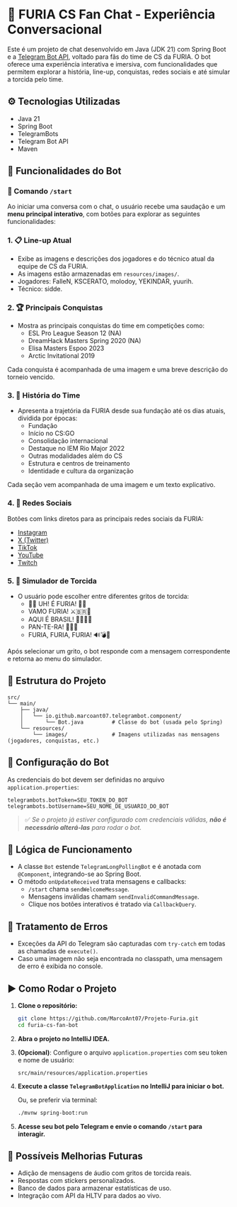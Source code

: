 # 🤖 FURIA CS Fan Chat - Experiência Conversacional

Este é um projeto de chat desenvolvido em Java (JDK 21) com Spring Boot e a [Telegram Bot API](https://core.telegram.org/bots/api), voltado para fãs do time de CS da FURIA. O bot oferece uma experiência interativa e imersiva, com funcionalidades que permitem explorar a história, line-up, conquistas, redes sociais e até simular a torcida pelo time.

## ⚙️ Tecnologias Utilizadas

- Java 21
- Spring Boot
- TelegramBots
- Telegram Bot API
- Maven

## 🚀 Funcionalidades do Bot

### 📜 Comando `/start`
Ao iniciar uma conversa com o chat, o usuário recebe uma saudação e um **menu principal interativo**, com botões para explorar as seguintes funcionalidades:

### 1. 📋 **Line-up Atual**
- Exibe as imagens e descrições dos jogadores e do técnico atual da equipe de CS da FURIA.
- As imagens estão armazenadas em `resources/images/`.
- Jogadores: FalleN, KSCERATO, molodoy, YEKINDAR, yuurih.
- Técnico: sidde.

### 2. 🏆 **Principais Conquistas**
- Mostra as principais conquistas do time em competições como:
  - ESL Pro League Season 12 (NA)
  - DreamHack Masters Spring 2020 (NA)
  - Elisa Masters Espoo 2023
  - Arctic Invitational 2019

Cada conquista é acompanhada de uma imagem e uma breve descrição do torneio vencido.

### 3. 📖 **História do Time**
- Apresenta a trajetória da FURIA desde sua fundação até os dias atuais, dividida por épocas:
  - Fundação
  - Início no CS:GO
  - Consolidação internacional
  - Destaque no IEM Rio Major 2022
  - Outras modalidades além do CS
  - Estrutura e centros de treinamento
  - Identidade e cultura da organização

Cada seção vem acompanhada de uma imagem e um texto explicativo.

### 4. 📱 **Redes Sociais**
Botões com links diretos para as principais redes sociais da FURIA:
- [Instagram](https://instagram.com/furiagg)
- [X (Twitter)](https://x.com/FURIA)
- [TikTok](https://tiktok.com/@furiagg)
- [YouTube](https://youtube.com/@FURIAgg)
- [Twitch](https://twitch.tv/team/furia)

### 5. 🙌 **Simulador de Torcida**
- O usuário pode escolher entre diferentes gritos de torcida:
  - 👏👏 UH! É FURIA! 👏👏
  - VAMO FURIA! ⚔️🇧🇷🚀
  - AQUI É BRASIL! 💚🇧🇷💛
  - PAN-TE-RA! 🐆🔥🖤
  - FURIA, FURIA, FURIA! 🔊💣🐾

Após selecionar um grito, o bot responde com a mensagem correspondente e retorna ao menu do simulador.

## 📁 Estrutura do Projeto

```
src/
└── main/
    ├── java/
    │   └── io.github.marcoant07.telegrambot.component/
    │       └── Bot.java         # Classe do bot (usada pelo Spring)
    └── resources/
        └── images/              # Imagens utilizadas nas mensagens (jogadores, conquistas, etc.)
```

## 🔑 Configuração do Bot

As credenciais do bot devem ser definidas no arquivo `application.properties`:

```properties
telegrambots.botToken=SEU_TOKEN_DO_BOT
telegrambots.botUsername=SEU_NOME_DE_USUARIO_DO_BOT
```

> ✅ *Se o projeto já estiver configurado com credenciais válidas, **não é necessário alterá-las** para rodar o bot.*

## 🧠 Lógica de Funcionamento

- A classe `Bot` estende `TelegramLongPollingBot` e é anotada com `@Component`, integrando-se ao Spring Boot.
- O método `onUpdateReceived` trata mensagens e callbacks:
  - `/start` chama `sendWelcomeMessage`.
  - Mensagens inválidas chamam `sendInvalidCommandMessage`.
  - Clique nos botões interativos é tratado via `CallbackQuery`.

## 🐞 Tratamento de Erros

- Exceções da API do Telegram são capturadas com `try-catch` em todas as chamadas de `execute()`.
- Caso uma imagem não seja encontrada no classpath, uma mensagem de erro é exibida no console.

## ▶️ Como Rodar o Projeto

1. **Clone o repositório:**

   ```bash
   git clone https://github.com/MarcoAnt07/Projeto-Furia.git
   cd furia-cs-fan-bot
   ```

2. **Abra o projeto no IntelliJ IDEA.**

3. **(Opcional)**: Configure o arquivo `application.properties` com seu token e nome de usuário:

   ```
   src/main/resources/application.properties
   ```

4. **Execute a classe `TelegramBotApplication` no IntelliJ para iniciar o bot.**

   Ou, se preferir via terminal:

   ```bash
   ./mvnw spring-boot:run
   ```

5. **Acesse seu bot pelo Telegram e envie o comando `/start` para interagir.**

## 🧪 Possíveis Melhorias Futuras

- Adição de mensagens de áudio com gritos de torcida reais.
- Respostas com stickers personalizados.
- Banco de dados para armazenar estatísticas de uso.
- Integração com API da HLTV para dados ao vivo.
